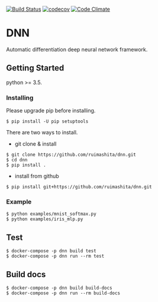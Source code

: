 [![Build Status](https://travis-ci.org/ruimashita/dnn.svg?branch=master)](https://travis-ci.org/ruimashita/dnn)
[![codecov](https://codecov.io/gh/ruimashita/dnn/branch/master/graph/badge.svg)](https://codecov.io/gh/ruimashita/dnn)
[![Code Climate](https://codeclimate.com/github/ruimashita/dnn/badges/gpa.svg)](https://codeclimate.com/github/ruimashita/dnn)


# DNN

Automatic differentiation deep neural network framework.

## Getting Started

python >= 3.5.

### Installing

Please upgrade pip before installing.
```
$ pip install -U pip setuptools
```

There are two ways to install.

* git clone & install
```
$ git clone https://github.com/ruimashita/dnn.git
$ cd dnn
$ pip install .
```

* install from github
```
$ pip install git+https://github.com/ruimashita/dnn.git
```


### Example
```
$ python examples/mnist_softmax.py
$ python examples/iris_mlp.py
```


## Test

```
$ docker-compose -p dnn build test
$ docker-compose -p dnn run --rm test
```


## Build docs

```
$ docker-compose -p dnn build build-docs
$ docker-compose -p dnn run --rm build-docs
```


